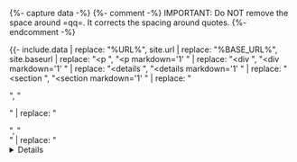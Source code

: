 {%- capture data -%}
  {%- comment -%}
    IMPORTANT: Do NOT remove the space around =qq=.
               It corrects the spacing around quotes.
  {%- endcomment -%}

  {{- include.data | replace: "%URL%", site.url
                   | replace: "%BASE_URL%", site.baseurl
                   | replace: "<p ", "<p markdown='1' "
                   | replace: "<div ", "<div markdown='1' "
                   | replace: "<details ", "<details markdown='1' "
                   | replace: "<section ", "<section markdown='1' "
                   | replace: "<p>", "<p markdown='1'>"
                   | replace: "<div>", "<div markdown='1'>"
                   | replace: "<details>", "<details markdown='1'>"
                   | replace: "<section>", "<section markdown='1'>"
                   | replace: " =qq= ", "&nbsp;&apos;&hairsp;"
                   | replace: "=fa^", "<i class='fas fa-fw fa-"
                   | replace: "=fab^", "<i class='fab fa-fw fa-"
                   | replace: "=far^", "<i class='far fa-fw fa-"
                   | replace: "^fa=", "'></i>"
  }}

  {% unless include.no_links -%}{%- include common_links.md -%}{%- endunless %}

  {% unless include.no_abbrv -%}{%- include common_abbrv.md -%}{%- endunless %}
{%- endcapture -%}

{%- capture result -%}
  {{- data | markdownify | strip | replace: "&amp;", "&" -}}
{%- endcapture -%}

{%- if include.para -%}
  {{- result -}}
{%- else -%}
  {%- capture ptag -%} {{- result | slice: 0, 3 -}} {%- endcapture -%}

  {%- if ptag != "<p>" -%}
    {{- result -}}
  {%- else -%}
    {%- assign n = result | size | minus: 3 -%}
    {{- result | slice: 3, n | replace_first: "</p>", "" -}}
  {%- endif -%}
{%- endif -%}